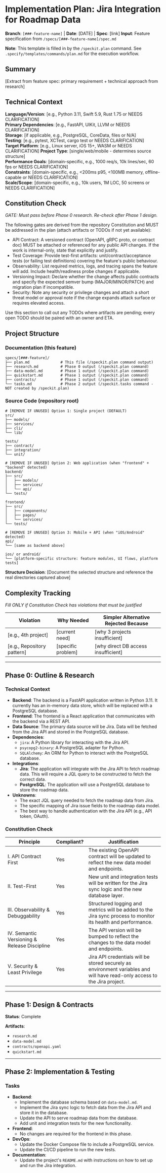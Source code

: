 # Implementation Plan: Jira Integration for Roadmap Data

**Branch**: `[###-feature-name]` | **Date**: [DATE] | **Spec**: [link]
**Input**: Feature specification from `/specs/[###-feature-name]/spec.md`

**Note**: This template is filled in by the `/speckit.plan` command. See `.specify/templates/commands/plan.md` for the execution workflow.

## Summary

[Extract from feature spec: primary requirement + technical approach from research]

## Technical Context

<!--
  ACTION REQUIRED: Replace the content in this section with the technical details
  for the project. The structure here is presented in advisory capacity to guide
  the iteration process.
-->

**Language/Version**: [e.g., Python 3.11, Swift 5.9, Rust 1.75 or NEEDS CLARIFICATION]  
**Primary Dependencies**: [e.g., FastAPI, UIKit, LLVM or NEEDS CLARIFICATION]  
**Storage**: [if applicable, e.g., PostgreSQL, CoreData, files or N/A]  
**Testing**: [e.g., pytest, XCTest, cargo test or NEEDS CLARIFICATION]  
**Target Platform**: [e.g., Linux server, iOS 15+, WASM or NEEDS CLARIFICATION]
**Project Type**: [single/web/mobile - determines source structure]  
**Performance Goals**: [domain-specific, e.g., 1000 req/s, 10k lines/sec, 60 fps or NEEDS CLARIFICATION]  
**Constraints**: [domain-specific, e.g., <200ms p95, <100MB memory, offline-capable or NEEDS CLARIFICATION]  
**Scale/Scope**: [domain-specific, e.g., 10k users, 1M LOC, 50 screens or NEEDS CLARIFICATION]

## Constitution Check

*GATE: Must pass before Phase 0 research. Re-check after Phase 1 design.*

The following gates are derived from the repository Constitution and MUST be
addressed in the plan (attach artifacts or TODOs if not yet available):

- API Contract: A versioned contract (OpenAPI, gRPC proto, or contract doc)
  MUST be attached or referenced for any public API changes. If the work is
  internal-only, state that explicitly and justify.  
- Test Coverage: Provide test-first artifacts: unit/contract/acceptance tests
  (or failing test definitions) covering the feature's public behaviour.  
- Observability: List required metrics, logs, and tracing spans the feature
  will add. Include health/readiness probe changes if applicable.  
- Versioning Impact: Declare whether the change affects public contracts and
  specify the expected semver bump (MAJOR/MINOR/PATCH) and migration plan if
  incompatible.  
- Security: Note any security or privilege changes and attach a short threat
  model or approval note if the change expands attack surface or requires
  elevated access.

Use this section to call out any TODOs where artifacts are pending; every
open TODO should be paired with an owner and ETA.

## Project Structure

### Documentation (this feature)

```
specs/[###-feature]/
├── plan.md              # This file (/speckit.plan command output)
├── research.md          # Phase 0 output (/speckit.plan command)
├── data-model.md        # Phase 1 output (/speckit.plan command)
├── quickstart.md        # Phase 1 output (/speckit.plan command)
├── contracts/           # Phase 1 output (/speckit.plan command)
└── tasks.md             # Phase 2 output (/speckit.tasks command - NOT created by /speckit.plan)
```

### Source Code (repository root)
<!--
  ACTION REQUIRED: Replace the placeholder tree below with the concrete layout
  for this feature. Delete unused options and expand the chosen structure with
  real paths (e.g., apps/admin, packages/something). The delivered plan must
  not include Option labels.
-->

```
# [REMOVE IF UNUSED] Option 1: Single project (DEFAULT)
src/
├── models/
├── services/
├── cli/
└── lib/

tests/
├── contract/
├── integration/
└── unit/

# [REMOVE IF UNUSED] Option 2: Web application (when "frontend" + "backend" detected)
backend/
├── src/
│   ├── models/
│   ├── services/
│   └── api/
└── tests/

frontend/
├── src/
│   ├── components/
│   ├── pages/
│   └── services/
└── tests/

# [REMOVE IF UNUSED] Option 3: Mobile + API (when "iOS/Android" detected)
api/
└── [same as backend above]

ios/ or android/
└── [platform-specific structure: feature modules, UI flows, platform tests]
```

**Structure Decision**: [Document the selected structure and reference the real
directories captured above]

## Complexity Tracking

*Fill ONLY if Constitution Check has violations that must be justified*

| Violation | Why Needed | Simpler Alternative Rejected Because |
|-----------|------------|-------------------------------------|
| [e.g., 4th project] | [current need] | [why 3 projects insufficient] |
| [e.g., Repository pattern] | [specific problem] | [why direct DB access insufficient] |

---

## Phase 0: Outline & Research

### Technical Context

- **Backend**: The backend is a FastAPI application written in Python 3.11. It currently has an in-memory data store, which will be replaced with a PostgreSQL database.
- **Frontend**: The frontend is a React application that communicates with the backend via a REST API.
- **Data Source**: The primary data source will be Jira. Data will be fetched from the Jira API and stored in the PostgreSQL database.
- **Dependencies**:
    - `jira`: A Python library for interacting with the Jira API.
    - `psycopg2-binary`: A PostgreSQL adapter for Python.
    - `SQLAlchemy`: An ORM for Python to interact with the PostgreSQL database.
- **Integrations**:
    - **Jira**: The application will integrate with the Jira API to fetch roadmap data. This will require a JQL query to be constructed to fetch the correct data.
    - **PostgreSQL**: The application will use a PostgreSQL database to store the roadmap data.
- **Unknowns**:
    - The exact JQL query needed to fetch the roadmap data from Jira.
    - The specific mapping of Jira issue fields to the roadmap data model.
    - The best way to handle authentication with the Jira API (e.g., API token, OAuth).

### Constitution Check

| Principle | Compliant? | Justification |
|---|---|---|
| I. API Contract First | Yes | The existing OpenAPI contract will be updated to reflect the new data model and endpoints. |
| II. Test-First | Yes | New unit and integration tests will be written for the Jira sync logic and the new database layer. |
| III. Observability & Debuggability | Yes | Structured logging and metrics will be added to the Jira sync process to monitor its health and performance. |
| IV. Semantic Versioning & Release Discipline | Yes | The API version will be bumped to reflect the changes to the data model and endpoints. |
| V. Security & Least Privilege | Yes | Jira API credentials will be stored securely as environment variables and will have read-only access to the Jira project. |

---

## Phase 1: Design & Contracts

**Status**: Complete

**Artifacts**:
- `research.md`
- `data-model.md`
- `contracts/openapi.yaml`
- `quickstart.md`

---

## Phase 2: Implementation & Testing

### Tasks

- **Backend**:
    - Implement the database schema based on `data-model.md`.
    - Implement the Jira sync logic to fetch data from the Jira API and store it in the database.
    - Update the API to serve roadmap data from the database.
    - Add unit and integration tests for the new functionality.
- **Frontend**:
    - No changes are required for the frontend in this phase.
- **DevOps**:
    - Update the Docker Compose file to include a PostgreSQL service.
    - Update the CI/CD pipeline to run the new tests.
- **Documentation**:
    - Update the project's `README.md` with instructions on how to set up and run the Jira integration.
